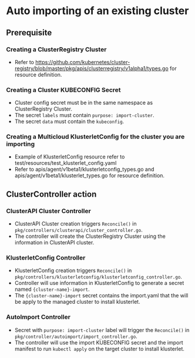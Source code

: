 # Auto importing of an existing cluster

## Prerequisite

### Creating a ClusterRegistry Cluster

- Refer to <https://github.com/kubernetes/cluster-registry/blob/master/pkg/apis/clusterregistry/v1alpha1/types.go> for resource definition.

### Creating a Cluster KUBECONFIG Secret

- Cluster config secret must be in the same namespace as ClusterRegistry Cluster.
- The secret `labels` must contain `purpose: import-cluster`.
- The secret `data` must contain the `kubeconfig`.

### Creating a Multicloud KlusterletConfig for the cluster you are importing

- Example of KlusterletConfig resource refer to test/resources/test_klusterlet_config.yaml
- Refer to apis/agent/v1beta1/klusterletconfig_types.go and apis/agent/v1beta1/klusterlet_types.go for resource definition.

## ClusterController action

### ClusterAPI Cluster Controller

- ClusterAPI Cluster creation triggers `Reconcile()` in `pkg/controllers/clusterapi/cluster_controller.go`.
- The controller will create the ClusterRegistry Cluster using the information in ClusterAPI cluster.

### KlusterletConfig Controller

- KlusterletConfig creation triggers `Reconcile()` in `pkg/controllers/klusterletconfig/klusterletconfig_controller.go`.
- Controller will use information in KlusterletConfig to generate a secret named `{cluster-name}-import`.
- The `{cluster-name}-import` secret contains the import.yaml that the will be apply to the managed cluster to install klusterlet.

### AutoImport Controller

- Secret with `purpose: import-cluster` label will trigger the `Reconcile()` in `pkg/controller/autoimport/import_controller.go`.
- The controller will use the import KUBECONFIG secret and the import manifest to run `kubectl apply` on the target cluster to install klusterlet.
